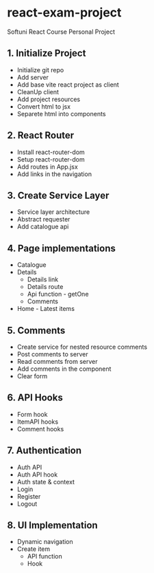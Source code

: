 # react-exam-project
Softuni React Course Personal Project

## 1. Initialize Project
* Initialize git repo
* Add server
* Add base vite react project as client
* CleanUp client
* Add project resources
* Convert html to jsx
* Separete html into components
## 2. React Router
* Install react-router-dom
* Setup react-router-dom
* Add routes in App.jsx
* Add links in the navigation
## 3. Create Service Layer
* Service layer architecture
* Abstract requester
* Add catalogue api
## 4. Page implementations
* Catalogue
* Details
    * Details link
    * Details route
    * Api function - getOne
    * Comments
* Home - Latest items
## 5. Comments
* Create service for nested resource comments
* Post comments to server
* Read comments from server
* Add comments in the component
* Clear form
## 6. API Hooks
* Form hook
* ItemAPI hooks
* Comment hooks
## 7. Authentication
* Auth API
* Auth API hook
* Auth state & context
* Login
* Register
* Logout
## 8. UI Implementation
* Dynamic navigation
* Create item
    * API function
    * Hook